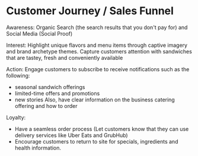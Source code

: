 # Customer Journey / Sales Funnel

Awareness: Organic Search (the search results that you don't pay for) and Social Media (Social Proof)

Interest: Highlight unique flavors and menu items through captive imagery and brand archetype themes. Capture customers attention with sandwiches that are tastey, fresh and conveniently available

Action: Engage customers to subscribe to receive notifications such as the following:
- seasonal sandwich offerings
- limited-time offers and promotions
- new stories
Also, have clear information on the business catering offering and how to order

Loyalty: 
- Have a seamless order process (Let customers know that they can use delivery services like Uber Eats and GrubHub)
- Encourage customers to return to site for specials, ingredients and health information.
